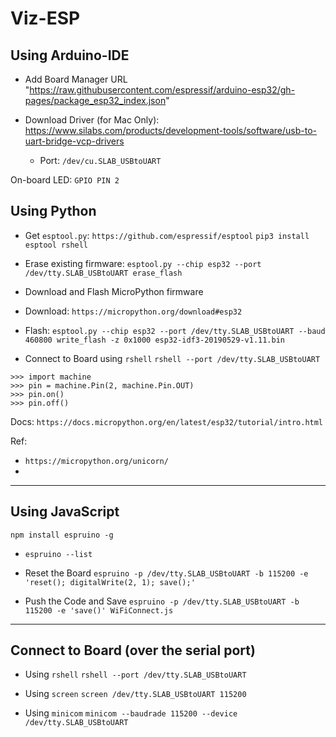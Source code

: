 # Viz-ESP

## Using Arduino-IDE

- Add Board Manager URL "https://raw.githubusercontent.com/espressif/arduino-esp32/gh-pages/package_esp32_index.json"

- Download Driver (for Mac Only): https://www.silabs.com/products/development-tools/software/usb-to-uart-bridge-vcp-drivers
  - Port: `/dev/cu.SLAB_USBtoUART`


On-board LED: `GPIO PIN 2`


## Using Python

- Get `esptool.py`: `https://github.com/espressif/esptool`
`pip3 install esptool rshell`

- Erase existing firmware:
`esptool.py --chip esp32 --port /dev/tty.SLAB_USBtoUART erase_flash`

- Download and Flash MicroPython firmware
- Download: `https://micropython.org/download#esp32`
- Flash:
`esptool.py --chip esp32 --port /dev/tty.SLAB_USBtoUART --baud 460800 write_flash -z 0x1000 esp32-idf3-20190529-v1.11.bin`

- Connect to Board using `rshell`
`rshell --port /dev/tty.SLAB_USBtoUART`

```python3
>>> import machine
>>> pin = machine.Pin(2, machine.Pin.OUT)
>>> pin.on()
>>> pin.off()
```

Docs: `https://docs.micropython.org/en/latest/esp32/tutorial/intro.html`

Ref:
- `https://micropython.org/unicorn/`
- 

---

## Using JavaScript

`npm install espruino -g`

- `espruino --list`

- Reset the Board
`espruino -p /dev/tty.SLAB_USBtoUART -b 115200 -e 'reset(); digitalWrite(2, 1); save();'`

- Push the Code and Save
`espruino -p /dev/tty.SLAB_USBtoUART -b 115200 -e 'save()' WiFiConnect.js`

---

## Connect to Board (over the serial port)

- Using `rshell`
`rshell --port /dev/tty.SLAB_USBtoUART`

- Using `screen`
`screen /dev/tty.SLAB_USBtoUART 115200`

- Using `minicom`
`minicom --baudrade 115200 --device /dev/tty.SLAB_USBtoUART`



